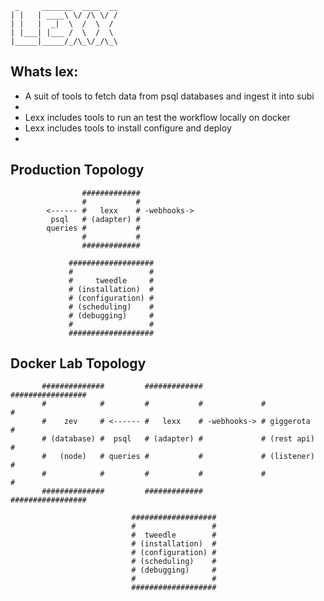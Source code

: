      _     _______  ____  __
    | |   | ____\ \/ /\ \/ /
    | |   |  _|  \  /  \  / 
    | |___| |___ /  \  /  \ 
    |_____|_____/_/\_\/_/\_\
    
    
## Whats lex:

* A suit of tools to fetch data from psql databases and ingest it into subi
* 
* Lexx includes tools to run an test the workflow locally on docker
* Lexx includes tools to install configure and deploy 
*


## Production Topology


                    #############            
                    #           #            
            <------ #   lexx    # -webhooks->
             psql   # (adapter) #            
            queries #           #            
                    #           #            
                    #############            

                 ###################
                 #                 #
                 #     tweedle     #
                 # (installation)  #
                 # (configuration) #
                 # (scheduling)    #
                 # (debugging)     #
                 #                 #
                 ###################


## Docker Lab Topology


           ##############         #############             #################
           #            #         #           #             #               #
           #    zev     # <------ #   lexx    # -webhooks-> # giggerota     #
           # (database) #  psql   # (adapter) #             # (rest api)    #
           #   (node)   # queries #           #             # (listener)    #
           #            #         #           #             #               #
           ##############         #############             #################

                               ###################
                               #                 #
                               #  tweedle        #
                               # (installation)  #
                               # (configuration) #
                               # (scheduling)    #
                               # (debugging)     #
                               #                 #
                               ###################


